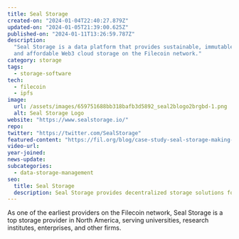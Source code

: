 ```yaml
---
title: Seal Storage
created-on: "2024-01-04T22:40:27.879Z"
updated-on: "2024-01-05T21:39:00.625Z"
published-on: "2024-01-11T13:26:59.787Z"
description:
  "Seal Storage is a data platform that provides sustainable, immutable,
  and affordable Web3 cloud storage on the Filecoin network."
category: storage
tags:
  - storage-software
tech:
  - filecoin
  - ipfs
image:
  url: /assets/images/659751688bb318bafb3d5892_seal2blogo2brgbd-1.png
  alt: Seal Storage Logo
website: "https://www.sealstorage.io/"
repo:
twitter: "https://twitter.com/SealStorage"
featured-content: "https://fil.org/blog/case-study-seal-storage-making-web3-accessible-for-all-through-ecosystem-leadership-and-the-filecoin-network-1/"
video-url:
year-joined:
news-update:
subcategories:
  - data-storage-management
seo:
  title: Seal Storage
  description: Seal Storage provides decentralized storage solutions for enterprises.
---
```


As one of the earliest providers on the Filecoin network, Seal Storage is a top storage provider in North America, serving universities, research institutes, enterprises, and other firms.
